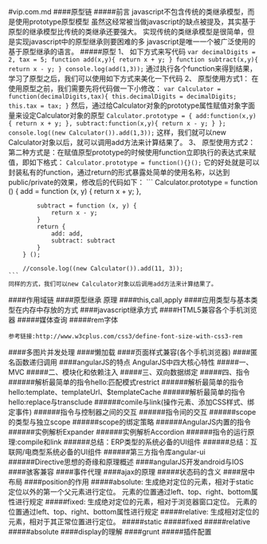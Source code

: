 #vip.com.md
####原型链
#####前言
    javascript不包含传统的类继承模型，而是使用prototype原型模型
    虽然这经常被当做javascript的缺点被提及，其实基于原型的继承模型比传统的类继承还要强大。
    实现传统的类继承模型是很简单，但是实现javascript中的原型继承则要困难的多
    javascript是唯一一个被广泛使用的基于原型继承的语言。
#####原型
    1、 如下方式来写代码
    ```
      var decimalDigits = 2,
          tax = 5;
      function add(x,y){
        return x + y;
      }
      function subtract(x,y){
        return x - y;
      }
      console.log(add(1,3));
    ```
    通过执行各个function来得到结果，学习了原型之后，我们可以使用如下方式来美化一下代码
    2、 原型使用方式1：
    在使用原型之前，我们需要先将代码做一下小修改：
    ```
      var Calculator = function(decimalDigits,tax){
        this.decimalDigits = decimalDigits;
        this.tax = tax;
      }
    ```
    然后，通过给Calculator对象的prototype属性赋值对象字面量来设定Calculator对象的原型
    ```
      Calculator.prototype = {
        add:function(x,y){
          return x + y;
        },
        subtract:function(x,y){
          return x - y;
        }
      };
      console.log((new Calculator()).add(1,3));
    ```
    这样，我们就可以new Calculator对象以后，就可以调用add方法来计算结果了。
    3、 原型使用方式2：
    第二种方式是：在赋值原型prototype的时候使用function立即执行的表达式来赋值，即如下格式：
    `Calculator.prototype = function(){}();`
    它的好处就是可以封装私有的function，通过return的形式暴露处简单的使用名称，以达到
    public/private的效果，修改后的代码如下：
    ```
      Calculator.prototype = function () {
            add = function (x, y) {
                return x + y;
            },

            subtract = function (x, y) {
                return x - y;
            }
            return {
                add: add,
                subtract: subtract
            }
        } ();

        //console.log((new Calculator()).add(11, 3));
    ```
    同样的方式，我们可以new Calculator对象以后调用add方法来计算结果了。
####作用域链
####原型继承 原理
####this,call,apply
####应用类型与基本类型在内存中存放的方式
####javascript继承方式
####HTML5兼容各个手机浏览器
#####媒体查询
#####rem字体
    
    参考链接:http://www.w3cplus.com/css3/define-font-size-with-css3-rem
####多图片并发处理
####懒加载
####页面样式兼容(各个手机浏览器)
####匿名函数递归调用
####angularJS的特点
    AngularJS中四大核心特性
#####一、MVC
#####二、模块化和依赖注入
#####三、双向数据绑定
#####四、指令
######解析最简单的指令hello:匹配模式restrict
######解析最简单的指令hello:template、templateUrl、$templateCache
######解析最简单的指令hello:replace与transclude
######comile与link(操作元素、添加CSS样式、绑定事件)
######指令与控制器之间的交互
######指令间的交互
######scope的类型与独立scope
######scope的绑定策略
######AngularJS内置的指令
######实例解析Expander
######实例解析Accordion
######指令的运行原理:compile和link
######总结：ERP类型的系统必备的UI组件
######总结：互联网/电商型系统必备的UI组件
######第三方指令库angular-ui
######Directive思想的奇缘和原理概述
####angularJS开发android与IOS
####骇客兼容
####事件代理
####ajax的原理
#####状态码的含义
####居中布局
####position的作用
#####absolute:
    生成绝对定位的元素，相对于static定位以外的第一个父元素进行定位。
    元素的位置通过left、top、right、bottom属性进行规定
#####fixed:
    生成绝对定位的元素，相对于浏览器窗口定位。
    元素的位置通过left、top、right、bottom属性进行规定
#####relative:
    生成相对定位的元素，相对于其正常位置进行定位。
#####static
#####fixed
#####relative
#####absolute
####display的理解
####grunt
#####插件配置
